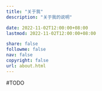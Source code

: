 ```yaml
---
title: "关于我"
description: "关于我的说明"

date: 2022-11-02T12:00:00+08:00
lastmod: 2022-11-02T12:00:00+08:00

share: false
followme: false
nav: false
copyright: false
url: about.html
---
```


#TODO
